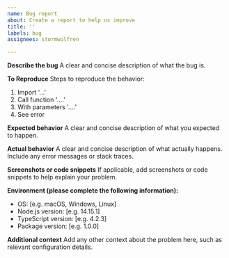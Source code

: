 ```yaml
---
name: Bug report
about: Create a report to help us improve
title: ''
labels: bug
assignees: stormwulfren

---
```


**Describe the bug**
A clear and concise description of what the bug is.

**To Reproduce**
Steps to reproduce the behavior:
1. Import '...'
2. Call function '....'
3. With parameters '....'
4. See error

**Expected behavior**
A clear and concise description of what you expected to happen.

**Actual behavior**
A clear and concise description of what actually happens. Include any error messages or stack traces.

**Screenshots or code snippets**
If applicable, add screenshots or code snippets to help explain your problem.

**Environment (please complete the following information):**
 - OS: [e.g. macOS, Windows, Linux]
 - Node.js version: [e.g. 14.15.1]
 - TypeScript version: [e.g. 4.2.3]
 - Package version: [e.g. 1.0.0]

**Additional context**
Add any other context about the problem here, such as relevant configuration details.
